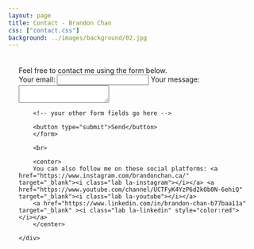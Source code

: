 ```yaml
---
layout: page
title: Contact - Brandon Chan
css: ["contact.css"]
background: ../images/background/02.jpg
---
```


<div class="row">
    <div class="col s12 m12 l12" style="padding: 1.5em">
    Feel free to contact me using the form below.
        <form
        action="https://formspree.io/mzbjkgqq"
        method="POST"
        >
        <label>
            Your email:
            <input type="text" name="_replyto">
        </label>
        <label>
            Your message:
            <textarea name="message"></textarea>
        </label>

        <!-- your other form fields go here -->

        <button type="submit">Send</button>
        </form>

        <br>

        <center>
        You can also follow me on these social platforms: <a href="https://www.instagram.com/brandonchan.ca/" target="_blank"><i class="lab la-instagram"></i></a> <a href="https://www.youtube.com/channel/UCTFyK4YzP6d2kOb0N-6ehiQ" target="_blank"><i class="lab la-youtube"></i></a>
        <a href="https://www.linkedin.com/in/brandon-chan-b77baa11a" target="_blank" ><i class="lab la-linkedin" style="color:red"></i></a>
        </center>
       
    </div>
</div>